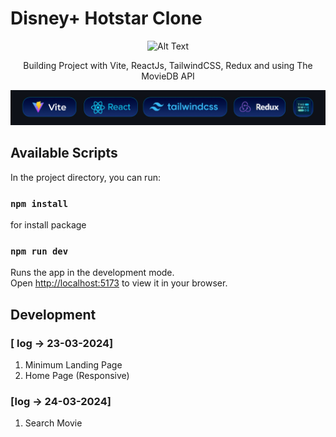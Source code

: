 # Disney+ Hotstar Clone

<p align="center">

<img src="https://img10.hotstar.com/image/upload/f_auto,q_90,w_1080/v1656431456/web-images/logo-d-plus.svg" alt="Alt Text" width="200" />
</p>

<p align="center">
Building Project with Vite, ReactJs, TailwindCSS, Redux and using The MovieDB API
</p>

![DisneyClone](./preview/Disney-tools.jpg)

## Available Scripts

In the project directory, you can run:

### `npm install`

for install package

### `npm run dev`

Runs the app in the development mode.\
Open [http://localhost:5173](http://localhost:5173) to view it in your browser.

## Development

### [ log -> 23-03-2024]

1. Minimum Landing Page
2. Home Page (Responsive)

### [log -> 24-03-2024]

1. Search Movie
